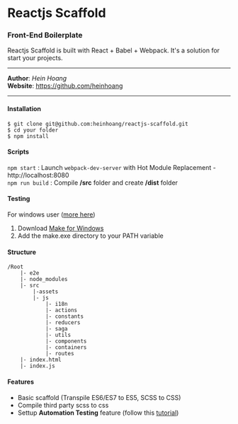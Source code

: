 # Reactjs Scaffold
### Front-End Boilerplate
Reactjs Scaffold is built with React + Babel + Webpack. It's a solution for start your projects.<br />

***
**Author**: *Hein Hoang*<br />
**Website**: <https://github.com/heinhoang>
***

#### Installation
```
$ git clone git@github.com:heinhoang/reactjs-scaffold.git
$ cd your folder
$ npm install
```
#### Scripts
`npm start` : Launch `webpack-dev-server` with Hot Module Replacement - http://localhost:8080<br />
`npm run build` : Compile **/src** folder and create **/dist** folder<br />

#### Testing
For windows user ([more here](https://github.com/TylerBrock/mongo-hacker/issues/138))
1) Download [Make for Windows](http://gnuwin32.sourceforge.net/packages/make.htm)
2) Add the make.exe directory to your PATH variable

#### Structure
```
/Root
    |- e2e
    |- node_modules
    |- src
        |-assets
        |- js
            |- i18n
            |- actions
            |- constants
            |- reducers
            |- saga
            |- utils
            |- components
            |- containers
            |- routes
    |- index.html
    |- index.js
```
#### Features
- Basic scaffold (Transpile ES6/ES7 to ES5, SCSS to CSS)
- Compile third party scss to css
- Settup **Automation Testing** feature (follow this [tutorial](https://developer.mozilla.org/en-US/docs/Learn/Tools_and_testing/Cross_browser_testing/Your_own_automation_environment))